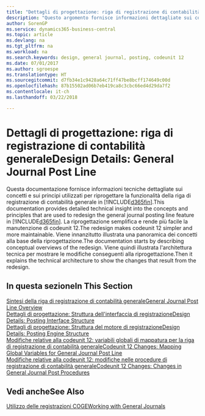 ```yaml
---
title: "Dettagli di progettazione: riga di registrazione di contabilità generale | Microsoft Docs"
description: "Questo argomento fornisce informazioni dettagliate sui concetti e sui principi utilizzati per riprogettare la funzionalità della riga di registrazione di contabilità generale in Business Central."
author: SorenGP
ms.service: dynamics365-business-central
ms.topic: article
ms.devlang: na
ms.tgt_pltfrm: na
ms.workload: na
ms.search.keywords: design, general journal, posting, codeunit 12
ms.date: 07/01/2017
ms.author: sgroespe
ms.translationtype: HT
ms.sourcegitcommit: d7fb34e1c9428a64c71ff47be8bcff174649c00d
ms.openlocfilehash: 87b15502ad06b7eb419ca8c3cbc66ed4d29da7f2
ms.contentlocale: it-ch
ms.lasthandoff: 03/22/2018

---
```

# <a name="design-details-general-journal-post-line"></a><span data-ttu-id="82f86-103">Dettagli di progettazione: riga di registrazione di contabilità generale</span><span class="sxs-lookup"><span data-stu-id="82f86-103">Design Details: General Journal Post Line</span></span>
<span data-ttu-id="82f86-104">Questa documentazione fornisce informazioni tecniche dettagliate sui concetti e sui principi utilizzati per riprogettare la funzionalità della riga di registrazione di contabilità generale in [!INCLUDE[d365fin](includes/d365fin_md.md)].</span><span class="sxs-lookup"><span data-stu-id="82f86-104">This documentation provides detailed technical insight into the concepts and principles that are used to redesign the general journal posting line feature in [!INCLUDE[d365fin](includes/d365fin_md.md)].</span></span> <span data-ttu-id="82f86-105">La riprogettazione semplifica e rende più facile la manutenzione di codeunit 12.</span><span class="sxs-lookup"><span data-stu-id="82f86-105">The redesign makes codeunit 12 simpler and more maintainable.</span></span> <span data-ttu-id="82f86-106">Viene innanzitutto illustrata una panoramica dei concetti alla base della riprogettazione.</span><span class="sxs-lookup"><span data-stu-id="82f86-106">The documentation starts by describing conceptual overviews of the redesign.</span></span> <span data-ttu-id="82f86-107">Viene quindi illustrata l'architettura tecnica per mostrare le modifiche conseguenti alla riprogettazione.</span><span class="sxs-lookup"><span data-stu-id="82f86-107">Then it explains the technical architecture to show the changes that result from the redesign.</span></span>  

## <a name="in-this-section"></a><span data-ttu-id="82f86-108">In questa sezione</span><span class="sxs-lookup"><span data-stu-id="82f86-108">In This Section</span></span>  
[<span data-ttu-id="82f86-109">Sintesi della riga di registrazione di contabilità generale</span><span class="sxs-lookup"><span data-stu-id="82f86-109">General Journal Post Line Overview</span></span>](design-details-general-journal-post-line-overview.md)  
[<span data-ttu-id="82f86-110">Dettagli di progettazione: Struttura dell'interfaccia di registrazione</span><span class="sxs-lookup"><span data-stu-id="82f86-110">Design Details: Posting Interface Structure</span></span>](design-details-posting-interface-structure.md)  
[<span data-ttu-id="82f86-111">Dettagli di progettazione: Struttura del motore di registrazione</span><span class="sxs-lookup"><span data-stu-id="82f86-111">Design Details: Posting Engine Structure</span></span>](design-details-posting-engine-structure.md)  
[<span data-ttu-id="82f86-112">Modifiche relative alla codeunit 12: variabili globali di mappatura per la riga di registrazione di contabilità generale</span><span class="sxs-lookup"><span data-stu-id="82f86-112">Codeunit 12 Changes: Mapping Global Variables for General Journal Post Line</span></span>](design-details-codeunit-12-changes-mapping-global-variables-for-general-journal-post-line.md)  
[<span data-ttu-id="82f86-113">Modifiche relative alla codeunit 12: modifiche nelle procedure di registrazione di contabilità generale</span><span class="sxs-lookup"><span data-stu-id="82f86-113">Codeunit 12 Changes: Changes in General Journal Post Procedures</span></span>](design-details-codeunit-12-changes-changes-in-general-journal-post-procedures.md)  

## <a name="see-also"></a><span data-ttu-id="82f86-114">Vedi anche</span><span class="sxs-lookup"><span data-stu-id="82f86-114">See Also</span></span>  
[<span data-ttu-id="82f86-115">Utilizzo delle registrazioni COGE</span><span class="sxs-lookup"><span data-stu-id="82f86-115">Working with General Journals</span></span>](ui-work-general-journals.md)

